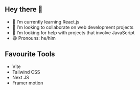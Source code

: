## Hey there 👋

- 🌱 I’m currently learning React.js
- 👯 I’m looking to collaborate on web development projects
- 🤔 I’m looking for help with projects that involve JavaScript
- 😄 Pronouns: he/him

## Favourite Tools

- Vite
- Tailwind CSS
- Next JS
- Framer motion



